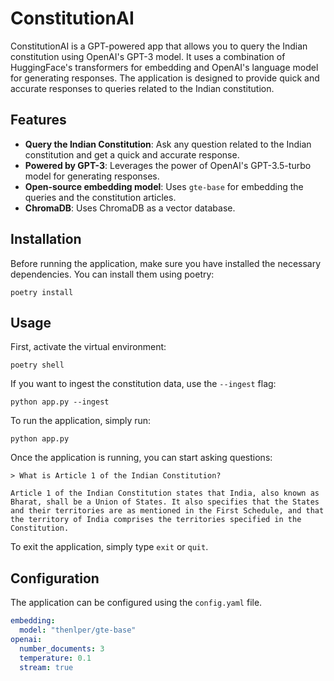 # ConstitutionAI

ConstitutionAI is a GPT-powered app that allows you to query the Indian constitution using OpenAI's GPT-3 model. It uses a combination of HuggingFace's transformers for embedding and OpenAI's language model for generating responses. The application is designed to provide quick and accurate responses to queries related to the Indian constitution.

## Features

- **Query the Indian Constitution**: Ask any question related to the Indian constitution and get a quick and accurate response.
- **Powered by GPT-3**: Leverages the power of OpenAI's GPT-3.5-turbo model for generating responses.
- **Open-source embedding model**: Uses `gte-base` for embedding the queries and the constitution articles.
- **ChromaDB**: Uses ChromaDB as a vector database.

## Installation

Before running the application, make sure you have installed the necessary dependencies. You can install them using poetry:

```
poetry install
```

## Usage

First, activate the virtual environment:

```
poetry shell
```

If you want to ingest the constitution data, use the `--ingest` flag:
    
```
python app.py --ingest
```

To run the application, simply run:

```
python app.py
```


Once the application is running, you can start asking questions:
    
```
> What is Article 1 of the Indian Constitution?

Article 1 of the Indian Constitution states that India, also known as Bharat, shall be a Union of States. It also specifies that the States and their territories are as mentioned in the First Schedule, and that the territory of India comprises the territories specified in the Constitution.
```

To exit the application, simply type `exit` or `quit`.

## Configuration

The application can be configured using the `config.yaml` file.

```yaml
embedding:
  model: "thenlper/gte-base"
openai:
  number_documents: 3
  temperature: 0.1
  stream: true
```